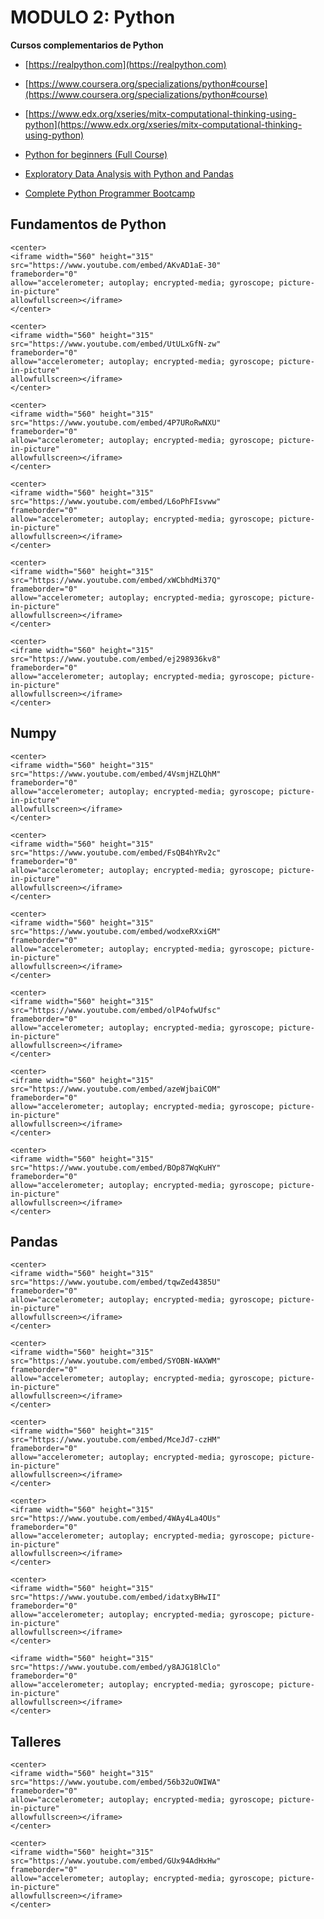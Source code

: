 # MODULO 2: Python

<style>
.right{
    float:right;
}
</style>


**Cursos complementarios de Python**


- [https://realpython.com](https://realpython.com)
- [https://www.coursera.org/specializations/python#course](https://www.coursera.org/specializations/python#course)
- [https://www.edx.org/xseries/mitx-computational-thinking-using-python](https://www.edx.org/xseries/mitx-computational-thinking-using-python)
- [Python for beginners (Full Course)](https://www.youtube.com/watch?v=_uQrJ0TkZlc)

- [Exploratory Data Analysis with Python and Pandas](https://bit.ly/2QXMpxJ)
- [Complete Python Programmer Bootcamp](http://bit.ly/2OwUA09)

<p/>

## Fundamentos de Python

```{dropdown} **2.01 - Introducción a los Notebooks de Jupyter** <span class="right"><font color="red">Video 13mins</font></span> <br/>Describimos una de las herramientas que más se usa en ciencia de datos y sobre la que se basa este curso.
<center>
<iframe width="560" height="315"
src="https://www.youtube.com/embed/AKvAD1aE-30" 
frameborder="0" 
allow="accelerometer; autoplay; encrypted-media; gyroscope; picture-in-picture" 
allowfullscreen></iframe>
</center>
```


```{dropdown} **2.02 - Variables y tipos**<span class="right"><font color="red">Video 12mins</font></span> <br/>Python es un lenguaje interpretado y con asignación dinámica de tipos de datos
<center>
<iframe width="560" height="315"
src="https://www.youtube.com/embed/UtULxGfN-zw" 
frameborder="0" 
allow="accelerometer; autoplay; encrypted-media; gyroscope; picture-in-picture" 
allowfullscreen></iframe>
</center>
```

```{dropdown} **2.03 - Listas**<span class="right"><font color="red">Video 16mins</font></span> <br/>Creación y manipulación de listas, sintaxis de indexado.  
<center>
<iframe width="560" height="315"
src="https://www.youtube.com/embed/4P7URoRwNXU" 
frameborder="0" 
allow="accelerometer; autoplay; encrypted-media; gyroscope; picture-in-picture" 
allowfullscreen></iframe>
</center>
```

```{dropdown} **2.04 - Bucles y estructuras de control** <span class="right"><font color="red">Video 17mins</font></span> <br/>Python es un lenguage _indentado_, los bucles son muy versátiles y se realizan sobre _iterables_
<center>
<iframe width="560" height="315"
src="https://www.youtube.com/embed/L6oPhFIsvww" 
frameborder="0" 
allow="accelerometer; autoplay; encrypted-media; gyroscope; picture-in-picture" 
allowfullscreen></iframe>
</center>
```

```{dropdown} **2.05 - Diccionarios y tuplas**  <span class="right"><font color="red">Video 9mins</font></span> <br/>Los diccionarios son una estructura de datos muy utilizada en Python.
<center>
<iframe width="560" height="315"
src="https://www.youtube.com/embed/xWCbhdMi37Q" 
frameborder="0" 
allow="accelerometer; autoplay; encrypted-media; gyroscope; picture-in-picture" 
allowfullscreen></iframe>
</center>
```

```{dropdown} **2.06 - Funciones, excepciones y comprehensions** <span class="right"><font color="red">Video 19mins</font></span> <br/>Definición y uso generalizado de funciones, excepcciones y las _comprehensions_ de listas, diccionarios y condicionales
<center>
<iframe width="560" height="315"
src="https://www.youtube.com/embed/ej298936kv8" 
frameborder="0" 
allow="accelerometer; autoplay; encrypted-media; gyroscope; picture-in-picture" 
allowfullscreen></iframe>
</center>
```

## Numpy

```{dropdown} **2.07 - Introducción a Numpy**  <span class="right"><font color="red">Video 15mins</font></span> <br/>Numpy es la librería de algebra linea y cómputo numérico de Python
<center>
<iframe width="560" height="315"
src="https://www.youtube.com/embed/4VsmjHZLQhM" 
frameborder="0" 
allow="accelerometer; autoplay; encrypted-media; gyroscope; picture-in-picture" 
allowfullscreen></iframe>
</center>
```

```{dropdown} **2.08 - Numpy - Indexado de matrices**  <span class="right"><font color="red">Video 10mins</font></span> <br/>P La sintaxis de indexado de estructuras de Numpy es muy potente y flexible.
<center>
<iframe width="560" height="315"
src="https://www.youtube.com/embed/FsQB4hYRv2c" 
frameborder="0" 
allow="accelerometer; autoplay; encrypted-media; gyroscope; picture-in-picture" 
allowfullscreen></iframe>
</center>
```


```{dropdown} **2.09 - Numpy - Imágenes como matrices**  <span class="right"><font color="red">Video 17mins</font></span> <br/>Mostramos cómo a través de la manipulación de matrices estándar de Numpy se pueden realizar muchas operaciones con un significado concreto en cada dominio de aplicaicón, en este caso, con imágenes.
<center>
<iframe width="560" height="315"
src="https://www.youtube.com/embed/wodxeRXxiGM" 
frameborder="0" 
allow="accelerometer; autoplay; encrypted-media; gyroscope; picture-in-picture" 
allowfullscreen></iframe>
</center>
```

```{dropdown} **2.10 - Numpy - Vectorización y broadcasting** <span class="right"><font color="red">Video 17mins</font></span> <br/>Las operaciones vectorizadas son clave para un uso eficiente de Numpy. Además, el mecanismo de _broadcasting_ nos permite extender las operaciones sobre matrices a un gran número de casos.
<center>
<iframe width="560" height="315"
src="https://www.youtube.com/embed/olP4ofwUfsc" 
frameborder="0" 
allow="accelerometer; autoplay; encrypted-media; gyroscope; picture-in-picture" 
allowfullscreen></iframe>
</center>
```

```{dropdown} **2.11 - Numpy - Argumentos por referencia**  <span class="right"><font color="red">Video 6mins</font></span> <br/>La matrices de Numpy y la mayoría de los objetos en Python se pasan por _referencia_ cuando los usamos en funciones. Entender este mecanismo es clave para evitar errores o efectos indeseados
<center>
<iframe width="560" height="315"
src="https://www.youtube.com/embed/azeWjbaiCOM" 
frameborder="0" 
allow="accelerometer; autoplay; encrypted-media; gyroscope; picture-in-picture" 
allowfullscreen></iframe>
</center>
```

```{dropdown} **2.12 - Matplotlib** <span class="right"><font color="red">Video 3mins</font></span> <br/> Hacemos una breve introducción a Matplotlib, la librería para hacer gráficos, para que a partir de aquí puedas seguir buscando y aprendiendo como usarla.
<center>
<iframe width="560" height="315"
src="https://www.youtube.com/embed/BOp87WqKuHY" 
frameborder="0" 
allow="accelerometer; autoplay; encrypted-media; gyroscope; picture-in-picture" 
allowfullscreen></iframe>
</center>
```

## Pandas

```{dropdown} **2.13 - Introducción a Pandas** <span class="right"><font color="red">Video 14mins</font></span> <br/>Pandas es la librería de manejo de datasets en memoria para Python.
<center>
<iframe width="560" height="315"
src="https://www.youtube.com/embed/tqwZed4385U" 
frameborder="0" 
allow="accelerometer; autoplay; encrypted-media; gyroscope; picture-in-picture" 
allowfullscreen></iframe>
</center>
```

```{dropdown} **2.14 - Pandas - Carga e inspección** <span class="right"><font color="red">Video 9mins</font></span> <br/>Mostramos cómo es la carga e inspección inicial de un dataset
<center>
<iframe width="560" height="315"
src="https://www.youtube.com/embed/SYOBN-WAXWM" 
frameborder="0" 
allow="accelerometer; autoplay; encrypted-media; gyroscope; picture-in-picture" 
allowfullscreen></iframe>
</center>
```

```{dropdown} **2.15 - Pandas - Reparación de datasets**  <span class="right"><font color="red">Video 10mins</font></span> <br/>Describimos las operaciones básicas para tener un dataset en disposición de ser trabajado.
<center>
<iframe width="560" height="315"
src="https://www.youtube.com/embed/MceJd7-czHM" 
frameborder="0" 
allow="accelerometer; autoplay; encrypted-media; gyroscope; picture-in-picture" 
allowfullscreen></iframe>
</center>
```

```{dropdown} **2.16 - Pandas - Reparación de datos faltantes**  <span class="right"><font color="red">Video 7mins</font></span> <br/>Funcionalidades de base de Pandas para la imputación de datos faltantes.
<center>
<iframe width="560" height="315"
src="https://www.youtube.com/embed/4WAy4La4OUs" 
frameborder="0" 
allow="accelerometer; autoplay; encrypted-media; gyroscope; picture-in-picture" 
allowfullscreen></iframe>
</center>
```

```{dropdown} **2.17 - Pandas - Series temporales** <span class="right"><font color="red">Video 14mins</font></span> <br/> Explicamos las opciones de manejo de datasets indexados por marcas de tiempo en Pandas.
<center>
<iframe width="560" height="315"
src="https://www.youtube.com/embed/idatxyBHwII" 
frameborder="0" 
allow="accelerometer; autoplay; encrypted-media; gyroscope; picture-in-picture" 
allowfullscreen></iframe>
</center>
```

```{dropdown} **2.18 - Pandas - Miscelánea** <span class="right"><font color="red">Video 8mins</font></span> <br/>Mencionamos algunas funcionalidades adicionales como agrupamiento, generación de dataframes y plotting.
<iframe width="560" height="315"
src="https://www.youtube.com/embed/y8AJG18lClo" 
frameborder="0" 
allow="accelerometer; autoplay; encrypted-media; gyroscope; picture-in-picture" 
allowfullscreen></iframe>
</center>
```

## Talleres

```{dropdown} **LAB 02.01 - 02.03** <span class="right"><font color="red">Video 5mins</font></span> <br/>Descripción general de los laboratorios del módulo.
<center>
<iframe width="560" height="315"
src="https://www.youtube.com/embed/56b32uOWIWA" 
frameborder="0" 
allow="accelerometer; autoplay; encrypted-media; gyroscope; picture-in-picture" 
allowfullscreen></iframe>
</center>
```

```{dropdown} **LAB 02.04 - Card trick**<span class="right"><font color="red">Video 7mins</font></span> <br/>Laboratorio basado en un truco de cartas.
<center>
<iframe width="560" height="315"
src="https://www.youtube.com/embed/GUx94AdHxHw" 
frameborder="0" 
allow="accelerometer; autoplay; encrypted-media; gyroscope; picture-in-picture" 
allowfullscreen></iframe>
</center>
```

